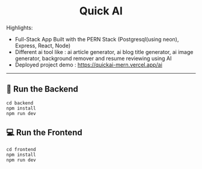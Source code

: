<h1 align="center">Quick AI</h1>

Highlights:

- Full-Stack App Built with the PERN Stack (Postgresql(using neon), Express, React, Node)
- Different ai tool like : ai article generator, ai blog title generator, ai image generator, background remover and resume reviewing using AI
- Deployed project demo : https://quickai-mern.vercel.app/ai
---

## 🔧 Run the Backend

```
cd backend
npm install
npm run dev
```

## 💻 Run the Frontend

```
cd frontend
npm install
npm run dev
```
